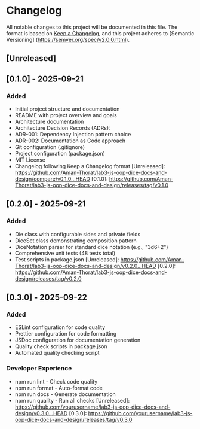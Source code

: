 # Changelog
All notable changes to this project will be documented in this file.
The format is based on [Keep a Changelog](https://keepachangelog.com/en/1.0.0/),
and this project adheres to [Semantic Versioning]
(https://semver.org/spec/v2.0.0.html).
## [Unreleased]
## [0.1.0] - 2025-09-21
### Added
- Initial project structure and documentation
- README with project overview and goals
- Architecture documentation
- Architecture Decision Records (ADRs):
- ADR-001: Dependency Injection pattern choice
- ADR-002: Documentation as Code approach
- Git configuration (.gitignore)
- Project configuration (package.json)
- MIT License
- Changelog following Keep a Changelog format
  [Unreleased]: https://github.com/Aman-Thorat/lab3-js-oop-dice-docs-and-design/compare/v0.1.0...HEAD
  [0.1.0]: https://github.com/Aman-Thorat/lab3-js-oop-dice-docs-and-design/releases/tag/v0.1.0

## [0.2.0] - 2025-09-21
### Added
- Die class with configurable sides and private fields
- DiceSet class demonstrating composition pattern
- DiceNotation parser for standard dice notation (e.g., "3d6+2")
- Comprehensive unit tests (48 tests total)
- Test scripts in package.json
  [Unreleased]: https://github.com/Aman-Thorat/lab3-js-oop-dice-docs-and-design/v0.2.0...HEAD
  [0.2.0]: https://github.com/Aman-Thorat/lab3-js-oop-dice-docs-and-design/releases/tag/v0.2.0


## [0.3.0] - 2025-09-22
### Added
- ESLint configuration for code quality
- Prettier configuration for code formatting
- JSDoc configuration for documentation generation
- Quality check scripts in package.json
- Automated quality checking script
### Developer Experience
- npm run lint - Check code quality
- npm run format - Auto-format code
- npm run docs - Generate documentation
- npm run quality - Run all checks
  [Unreleased]: https://github.com/yourusername/lab3-js-oop-dice-docs-and-design/v0.3.0...HEAD
  [0.3.0]: https://github.com/yourusername/lab3-js-oop-dice-docs-and-design/releases/tag/v0.3.0